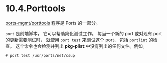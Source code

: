 # 10.4.Porttools

[ports-mgmt/porttools](https://cgit.freebsd.org/ports/tree/ports-mgmt/porttools/pkg-descr) 程序是 Ports  的一部分。

`port` 是前端脚本， 它可以帮助简化测试工作。
每当一个新的 port 或对现有 port 的更新需要测试时， 就使用 `port test` 来测试这个 port， 包括 `portlint` 的检查。
这个命令也会检测并列出 **pkg-plist** 中没有列出的任何文件。例如。

```shell-sessionl
# port test /usr/ports/net/csup
```

